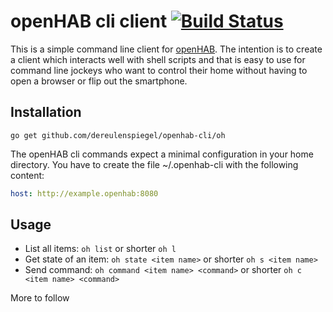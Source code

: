 # openHAB cli client [![Build Status](https://travis-ci.org/dereulenspiegel/openhab-cli.svg?branch=master)](https://travis-ci.org/dereulenspiegel/openhab-cli)

This is a simple command line client for [openHAB](http://www.openhab.org/).
The intention is to create a client which interacts well with shell scripts and
that is easy to use for command line jockeys who want to control their home
without having to open a browser or flip out the smartphone.

## Installation

    go get github.com/dereulenspiegel/openhab-cli/oh


The openHAB cli commands expect a minimal configuration in your home directory.
You have to create the file ~/.openhab-cli with the following content:

```yaml
host: http://example.openhab:8080
```

## Usage

* List all items: `oh list` or shorter `oh l`
* Get state of an item: `oh state <item name>` or shorter `oh s <item name>`
* Send command: `oh command <item name> <command>` or shorter `oh c <item name> <command>`

More to follow
